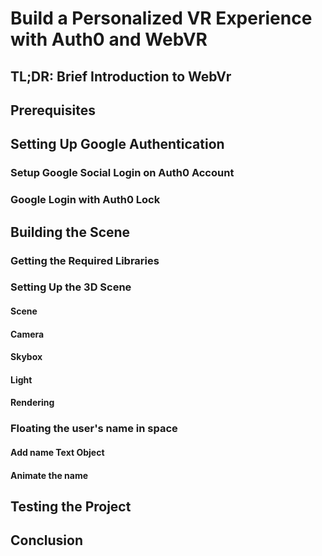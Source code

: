 # Build a Personalized VR Experience with Auth0 and WebVR

## TL;DR: Brief Introduction to WebVr

## Prerequisites

## Setting Up Google Authentication

### Setup Google Social Login on Auth0 Account

### Google Login with Auth0 Lock

## Building the Scene

### Getting the Required Libraries
### Setting Up the 3D Scene

#### Scene
#### Camera
#### Skybox
#### Light
#### Rendering

### Floating the user's name in space

#### Add name Text Object
#### Animate the name

## Testing the Project

## Conclusion


